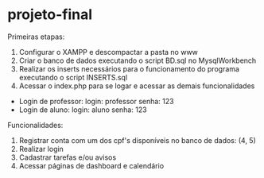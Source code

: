 # projeto-final

Primeiras etapas:

1. Configurar o XAMPP e descompactar a pasta no www
2. Criar o banco de dados executando o script BD.sql no MysqlWorkbench 
3. Realizar os inserts necessários para o funcionamento do programa executando o script INSERTS.sql 
4. Acessar o index.php para se logar e acessar as demais funcionalidades

* Login de professor: login: professor senha: 123
* Login de aluno: login: aluno senha: 123

Funcionalidades: 

1. Registrar conta com um dos cpf's disponíveis no banco de dados: (4, 5)
2. Realizar login 
3. Cadastrar tarefas e/ou avisos
4. Acessar páginas de dashboard e calendário
